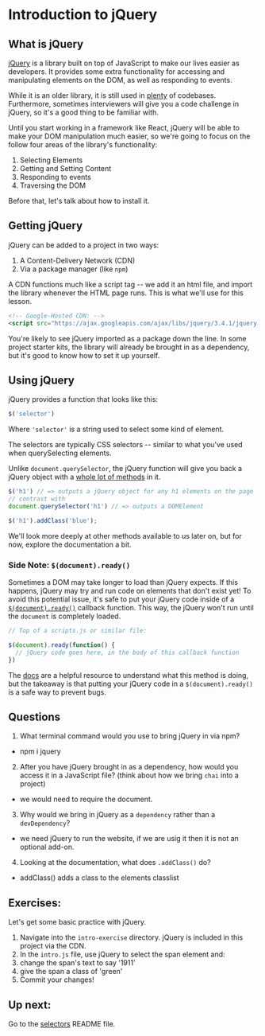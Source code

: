 # Introduction to jQuery

## What is jQuery

[jQuery](https://jquery.com/) is a library built on top of JavaScript to make our lives easier as developers. It provides some extra functionality for accessing and manipulating elements on the DOM, as well as responding to events.

While it is an older library, it is still used in [plenty](https://trends.builtwith.com/javascript) of codebases. Furthermore, sometimes interviewers will give you a code challenge in jQuery, so it's a good thing to be familiar with.

Until you start working in a framework like React, jQuery will be able to make your DOM manipulation much easier, so we're going to focus on the follow four areas of the library's functionality:

1. Selecting Elements
2. Getting and Setting Content
3. Responding to events
4. Traversing the DOM

Before that, let's talk about how to install it.

## Getting jQuery

jQuery can be added to a project in two ways:
1. A Content-Delivery Network (CDN)
2. Via a package manager (like `npm`)

A CDN functions much like a script tag -- we add it an html file, and import the library whenever the HTML page runs. This is what we'll use for this lesson.

```HTML
<!-- Google-Hosted CDN: -->
<script src="https://ajax.googleapis.com/ajax/libs/jquery/3.4.1/jquery.min.js"></script>

```

You're likely to see jQuery imported as a package down the line. In some project starter kits, the library will already be brought in as a dependency, but it's good to know how to set it up yourself.


## Using jQuery

jQuery provides a function that looks like this:
```JavaScript
$('selector')
```
Where `'selector'` is a string used to select some kind of element.

The selectors are typically CSS selectors -- similar to what you've used when querySelecting elements.

Unlike `document.querySelector`, the jQuery function will give you back a jQuery object with a [whole lot of methods](https://api.jquery.com/) in it.

```JavaScript
$('h1') // => outputs a jQuery object for any h1 elements on the page
// contrast with
document.querySelector('h1') // => outputs a DOMElement

$('h1').addClass('blue');
```

We'll look more deeply at other methods available to us later on, but for now, explore the documentation a bit.

### Side Note: `$(document).ready()`
Sometimes a DOM may take longer to load than jQuery expects. If this happens, jQuery may try and run code on elements that don't exist yet! To avoid this potential issue, it's safe to put your jQuery code inside of a [`$(document).ready()`](https://learn.jquery.com/using-jquery-core/document-ready/) callback function. This way, the jQuery won't run until the `document` is completely loaded.

```JavaScript
// Top of a scripts.js or similar file:

$(document).ready(function() {
  // jQuery code goes here, in the body of this callback function
})
```

The [docs](https://learn.jquery.com/using-jquery-core/document-ready/) are a helpful resource to understand what this method is doing, but the takeaway is that putting your jQuery code in a `$(document).ready()` is a safe way to prevent bugs.


## Questions
1. What terminal command would you use to bring jQuery in via npm?
- npm i jquery

2. After you have jQuery brought in as a dependency, how would you access it in a JavaScript file? (think about how we bring `chai` into a project)
- we would need to require the document.

3. Why would we bring in jQuery as a `dependency` rather than a `devDependency`?
- we need jQuery to run the website, if we are usig it then it is not an optional
add-on.

4. Looking at the documentation, what does `.addClass()` do?
- addClass() adds a class to the elements classlist

## Exercises:

Let's get some basic practice with jQuery.
1. Navigate into the `intro-exercise` directory. jQuery is included in this project via the CDN.
2. In the `intro.js` file, use jQuery to select the span element and:
  1. change the span's text to say '1911'
  2. give the span a class of 'green'
3. Commit your changes!

## Up next:
Go to the [selectors](./part-1-selectors/) README file.
